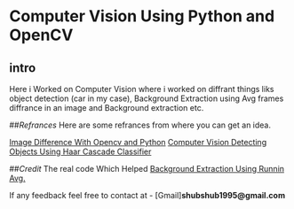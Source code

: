 # __Computer Vision Using Python and OpenCV__

## __intro__
Here i Worked on Computer Vision where i worked on diffrant things liks object detection (car in my case), 
Background Extraction using Avg frames diffrance in an image and Background extraction etc.

##_Refrances_
Here are some refrances from where you can get an idea.

[Image Difference With Opencv and Python](https://www.pyimagesearch.com/2017/06/19/image-difference-with-opencv-and-python/)
[Computer Vision Detecting Objects Using Haar Cascade Classifier](https://towardsdatascience.com/computer-vision-detecting-objects-using-haar-cascade-classifier-4585472829a9)

##_Credit_
The real code Which Helped 
[Background Extraction Using Runnin Avg.](http://opencvpython.blogspot.com/2012/07/background-extraction-using-running.html)

If any feedback feel free to contact at - [Gmail]__shubshub1995@gmail.com__